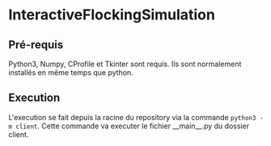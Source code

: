 # InteractiveFlockingSimulation
## Pré-requis
Python3, Numpy, CProfile et Tkinter sont requis. Ils sont normalement installés en même temps que python.
## Execution
L'execution se fait depuis la racine du repository via la commande ```python3 -m client```. Cette commande va executer le fichier \_\_main\_\_.py du dossier client. 
